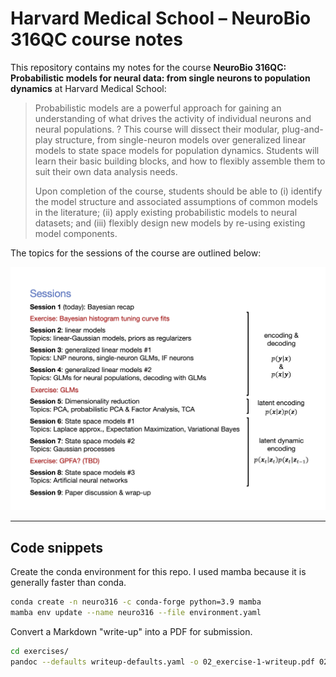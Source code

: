 # Harvard Medical School – NeuroBio 316QC course notes

This repository contains my notes for the course **NeuroBio 316QC: Probabilistic models for neural data: from single neurons to population dynamics** at Harvard Medical School:

> Probabilistic models are a powerful approach for gaining an understanding of what drives the activity of individual neurons and neural populations.
? This course will dissect their modular, plug-and-play structure, from single-neuron models over generalized linear models to state space models for population dynamics.
> Students will learn their basic building blocks, and how to flexibly assemble them to suit their own data analysis needs.
>
> Upon completion of the course, students should be able to (i) identify the model structure and associated assumptions of common models in the literature; (ii) apply existing probabilistic models to neural datasets; and (iii) flexibly design new models by re-using existing model components.

The topics for the sessions of the course are outlined below:

![Course session outline.](session-outline.jpg)

---

## Code snippets

Create the conda environment for this repo.
I used mamba because it is generally faster than conda.

```bash
conda create -n neuro316 -c conda-forge python=3.9 mamba
mamba env update --name neuro316 --file environment.yaml
```

Convert a Markdown "write-up" into a PDF for submission.

```bash
cd exercises/
pandoc --defaults writeup-defaults.yaml -o 02_exercise-1-writeup.pdf 02_exercise-1-writeup.md
```
